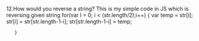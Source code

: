 12.How would you reverse a string? 
This is my simple code in JS which is reversing given string
for(var I = 0; i < (str.length/2);i++)
       {
              var temp  = str[i];
              str[i] = str[str.length-1-i];
              str[str.length-1-i] = temp;

       }

